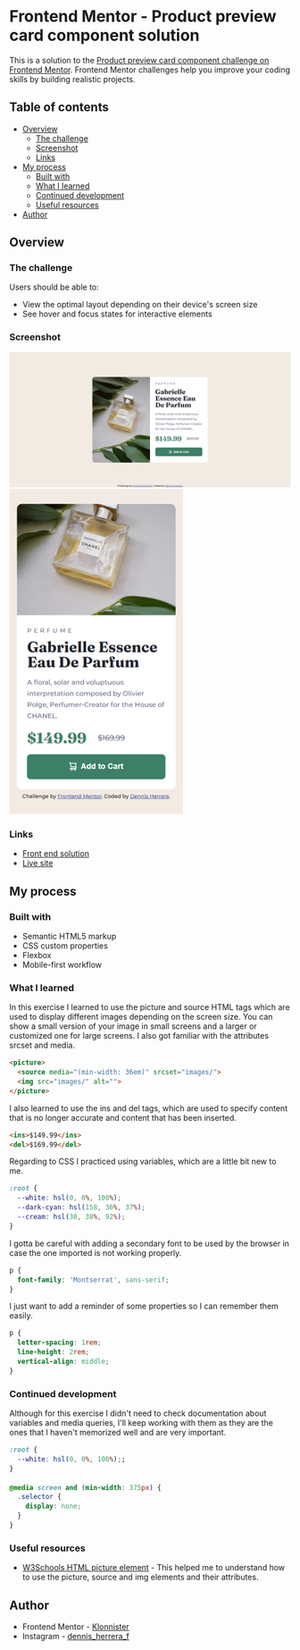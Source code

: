 # Frontend Mentor - Product preview card component solution

This is a solution to the [Product preview card component challenge on Frontend Mentor](https://www.frontendmentor.io/challenges/product-preview-card-component-GO7UmttRfa). Frontend Mentor challenges help you improve your coding skills by building realistic projects. 

## Table of contents

- [Overview](#overview)
  - [The challenge](#the-challenge)
  - [Screenshot](#screenshot)
  - [Links](#links)
- [My process](#my-process)
  - [Built with](#built-with)
  - [What I learned](#what-i-learned)
  - [Continued development](#continued-development)
  - [Useful resources](#useful-resources)
- [Author](#author)

## Overview

### The challenge

Users should be able to:

- View the optimal layout depending on their device's screen size
- See hover and focus states for interactive elements

### Screenshot

![1440 pixels capture](src/screenshots/1440px.png)
![375 pixels capture](src/screenshots/375px.png)

### Links

- [Front end solution](https://www.frontendmentor.io/profile/Klonnister/solutions)
- [Live site](https://klonnister.github.io/Product-review/)

## My process

### Built with

- Semantic HTML5 markup
- CSS custom properties
- Flexbox
- Mobile-first workflow

### What I learned

In this exercise I learned to use the picture and source HTML tags which are used to display different images depending on the screen size. You can show a small version of your image in small screens and a larger or customized one for large screens. I also got familiar with the attributes srcset and media.

```html
<picture>
  <source media="(min-width: 36em)" srcset="images/">
  <img src="images/" alt="">
</picture>
```

I also learned to use the ins and del tags, which are used to specify content that is no longer accurate and content that has been inserted.

```html
<ins>$149.99</ins>
<del>$169.99</del>
```

Regarding to CSS I practiced using variables, which are a little bit new to me.

```css
:root {
  --white: hsl(0, 0%, 100%);
  --dark-cyan: hsl(158, 36%, 37%);
  --cream: hsl(30, 38%, 92%);
}
```

I gotta be careful with adding a secondary font to be used by the browser in case the one imported is not working properly.

```css
p {
  font-family: 'Montserrat', sans-serif;
}
```

I just want to add a reminder of some properties so I can remember them easily.

```css
p {
  letter-spacing: 1rem;
  line-height: 2rem;
  vertical-align: middle;
}
```

### Continued development

Although for this exercise I didn't need to check documentation about variables and media queries, I'll keep working with them as they are the ones that I haven't memorized well and are very important.

```css
:root {
  --white: hsl(0, 0%, 100%);;
}

@media screen and (min-width: 375px) {
  .selector {
    display: none;
  }
}
```

### Useful resources

- [W3Schools HTML picture element](https://www.w3schools.com/html/html_images_picture.asp) - This helped me to understand how to use the picture, source and img elements and their attributes.

## Author

- Frontend Mentor - [Klonnister](https://www.frontendmentor.io/profile/Klonnister)
- Instagram - [dennis_herrera_f](https://www.instagram.com/dennis_herrera_f/)